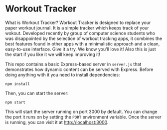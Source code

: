 # Workout Tracker

What is Workout Tracker?
Workout Tracker is designed to replace your paper workout journal. It is a simple tracker which keeps track of your wokout. Developed recently by group of computer science students who was disappointed by the selection of workout tracking apps, it combines the best features found in other apps with a minimalistic approach and a clean, easy-to-use interface. Give it a try. We know you'll love it!
Also this is just the start if you like it we will keep improving it!

This repo contains a basic Express-based server in `server.js` that demonstrates how dynamic content can be served with Express.  Before doing anything with it you need to install dependencies:
```
npm install
```

Then, you can start the server:
```
npm start
```
This will start the server running on port 3000 by default.  You can change the port it runs on by setting the `PORT` environment variable.  Once the server is running, you can visit it at [http://localhost:3000](http://localhost:3000).
